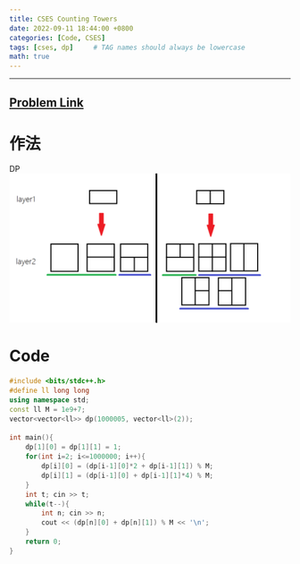 ```yaml
---
title: CSES Counting Towers
date: 2022-09-11 18:44:00 +0800
categories: [Code, CSES]
tags: [cses, dp]     # TAG names should always be lowercase
math: true
---
```


---
## [Problem Link](https://cses.fi/problemset/task/2413/ "CSES-Counting Towers")

**作法**
===

DP
![algorithm](/assets/images/algorithm.png)

**Code**
===

```cpp
#include <bits/stdc++.h>
#define ll long long
using namespace std;
const ll M = 1e9+7;
vector<vector<ll>> dp(1000005, vector<ll>(2));

int main(){
    dp[1][0] = dp[1][1] = 1;
    for(int i=2; i<=1000000; i++){
        dp[i][0] = (dp[i-1][0]*2 + dp[i-1][1]) % M; 
        dp[i][1] = (dp[i-1][0] + dp[i-1][1]*4) % M; 
    }
    int t; cin >> t;
    while(t--){
        int n; cin >> n;
        cout << (dp[n][0] + dp[n][1]) % M << '\n';
    }
    return 0;
}
```
